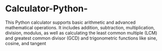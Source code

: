 # Calculator-Python-
This Python calculator supports basic arithmetic and advanced mathematical operations. It includes addition, subtraction, multiplication, division, modulus, as well as calculating the least common multiple (LCM) and greatest common divisor (GCD) and trigonometric functions like sine, cosine, and tangent
